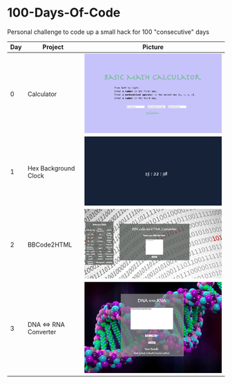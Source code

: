 # 100-Days-Of-Code
Personal challenge to code up a small hack for 100 "consecutive" days

| Day  | Project                 | Picture               |
|------|-------------------------|-----------------------|
| 0    | Calculator              | ![0](./0_0/day0.png)  |
| 1    | Hex Background Clock    | ![1](./0_1/day1.png)  |
| 2    | BBCode2HTML             | ![2](./0_2/day02.png) |
| 3    | DNA <=> RNA Converter   | ![3](./0_3/day3.png)  |
